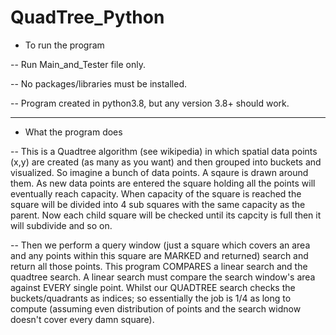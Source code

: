 # QuadTree_Python


- To run the program

-- Run Main_and_Tester file only.

-- No packages/libraries must be installed.

-- Program created in python3.8, but any version 3.8+ should work.



--------------------------------------------------------------------------------------------------
- What the program does

-- This is a Quadtree algorithm (see wikipedia) in which spatial data points (x,y) are created (as many as you want) and then grouped into buckets and visualized. So imagine a bunch of data points. A sqaure is drawn around them. As new data points are entered the square holding all the points will eventually reach capacity. When capacity of the square is reached the square will be divided into 4 sub squares with the same capacity as the parent. Now each child square will be checked until its capcity is full then it will subdivide and so on. 

-- Then we perform a query window (just a square which covers an area and any points within this square are MARKED and returned) search and return all those points. This program COMPARES a linear search and the quadtree search. A linear search must compare the search window's area against EVERY single point. Whilst our QUADTREE search checks the buckets/quadrants as indices; so essentially the job is 1/4 as long to compute (assuming even distribution of points and the search widnow doesn't cover every damn square).
